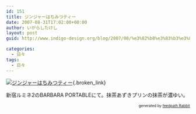```yaml
---
id: 151
title: ジンジャーはちみつティー
date: 2007-08-31T17:02:00+00:00
author: いがらしたけし
layout: post
guid: http://www.indigo-design.org/blog/2007/08/%e3%82%b8%e3%83%b3%e3%82%b8%e3%83%a3%e3%83%bc%e3%81%af%e3%81%a1%e3%81%bf%e3%81%a4%e3%83%86%e3%82%a3%e3%83%bc/

categories:
  - 日々
tags:
  - 日々
---
```

[<img src="http://art5.photozou.jp/bin/photo/4984493/org.bin?size=240" alt="ジンジャーはちみつティー" border="0" />](http://photozou.jp/photo/photo_only/120767/4984493){.broken_link}

新宿ルミネ2のBARBARA PORTABLEにて。抹茶あずきプリンの抹茶が濃ゆい。 <!--feedpath info start-->

<div style="text-align: right;font-size: 10px">
  &nbsp;&nbsp;<span>generated by <a href="http://feedpath.jp" title="feedpath Rabbit" target="_blank">feedpath Rabbit</a></span>
</div>

<!--feedpath info end-->

